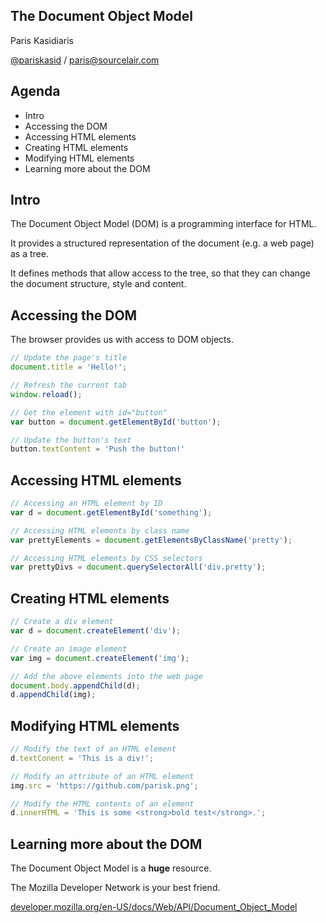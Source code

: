 ## The Document Object Model

Paris Kasidiaris

[@pariskasid](https://twitter.com/pariskasid) / [paris@sourcelair.com](mailto:paris@sourcelair.com)

## Agenda

* Intro
* Accessing the DOM
* Accessing HTML elements
* Creating HTML elements
* Modifying HTML elements
* Learning more about the DOM

## Intro

The Document Object Model (DOM) is a programming interface for HTML.

It provides a structured representation of the document (e.g. a web page) as a tree.

It defines methods that allow access to the tree, so that they can change the document structure, style and content.

## Accessing the DOM

The browser provides us with access to DOM objects.

```javascript
// Update the page's title
document.title = 'Hello!';

// Refresh the current tab
window.reload();

// Get the element with id="button"
var button = document.getElementById('button');

// Update the button's text
button.textContent = 'Push the button!'
```

## Accessing HTML elements

```javascript
// Accessing an HTML element by ID
var d = document.getElementById('something');

// Accessing HTML elements by class name
var prettyElements = document.getElementsByClassName('pretty');

// Accessing HTML elements by CSS selectors
var prettyDivs = document.querySelectorAll('div.pretty');
```

## Creating HTML elements

```javascript
// Create a div element
var d = document.createElement('div');

// Create an image element
var img = document.createElement('img');

// Add the above elements into the web page
document.body.appendChild(d);
d.appendChild(img);
```

## Modifying HTML elements

```javascript
// Modify the text of an HTML element
d.textConent = 'This is a div!';

// Modify an attribute of an HTML element
img.src = 'https://github.com/parisk.png';

// Modify the HTML contents of an element
d.innerHTML = 'This is some <strong>bold test</strong>.';
```

## Learning more about the DOM

The Document Object Model is a **huge** resource.

The Mozilla Developer Network is your best friend.

[developer.mozilla.org/en-US/docs/Web/API/Document_Object_Model](https://developer.mozilla.org/en-US/docs/Web/API/Document_Object_Model)